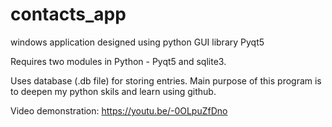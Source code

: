 # contacts_app
windows application designed using python GUI library Pyqt5

Requires two modules in Python - Pyqt5 and sqlite3. 

Uses database (.db file) for storing entries. Main purpose of this program is to deepen my python skils and learn using github.

Video demonstration: https://youtu.be/-0OLpuZfDno
